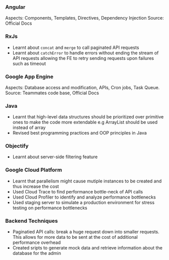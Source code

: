 ### Angular

Aspects: Components, Templates, Directives, Dependency Injection
Source: Official Docs

### RxJs
- Learnt about ```concat``` and ```merge``` to call paginated API requests
- Learnt about ```catchError``` to handle errors without ending the stream of API requests allowing the FE to retry sending requests upon failures such as timeout

### Google App Engine

Aspects: Database access and modification, APIs, Cron jobs, Task Queue. 
Source: Teammates code base, Official Docs

### Java
- Learnt that high-level data structures should be prioritized over primitive ones to make the code more extendable e.g ArrayList should be used instead of array
- Revised best programming practices and OOP principles in Java 

### Objectify
- Learnt about server-side filtering feature

### Google Cloud Platform
- Learnt that parallelism might cause mutiple instances to be created and thus increase the cost
- Used Cloud Trace to find performance bottle-neck of API calls 
- Used Cloud Profiler to identify and analyze performance bottlenecks
- Used staging server to simulate a production environment for stress testing on performance bottlenecks

### Backend Techniques
- Paginatied API calls: break a huge request down into smaller requests. This allows for more data to be sent at the cost of additional performance overhead
- Created sripts to generate mock data and retrieve information about the database for the admin
